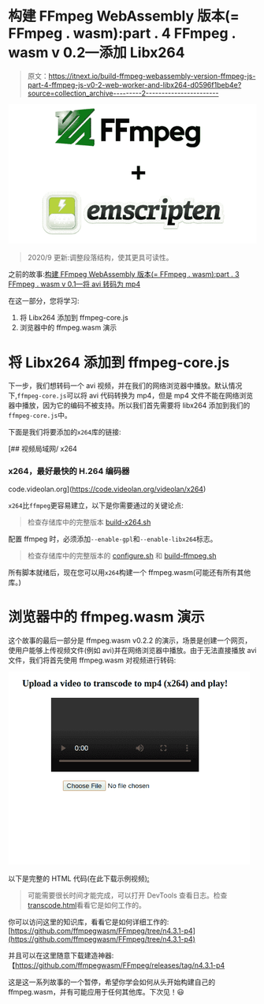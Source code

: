 # 构建 FFmpeg WebAssembly 版本(= FFmpeg . wasm):part . 4 FFmpeg . wasm v 0.2—添加 Libx264

> 原文：<https://itnext.io/build-ffmpeg-webassembly-version-ffmpeg-js-part-4-ffmpeg-js-v0-2-web-worker-and-libx264-d0596f1beb4e?source=collection_archive---------2----------------------->

![](img/8c0c378d4f8e771bf56ebf20e4685f63.png)

> 2020/9 更新:调整段落结构，使其更具可读性。

之前的故事:[构建 FFmpeg WebAssembly 版本(= FFmpeg . wasm):part . 3 FFmpeg . wasm v 0.1—将 avi 转码为 mp4](/build-ffmpeg-webassembly-version-ffmpeg-js-part-3-ffmpeg-js-v0-1-0-transcoding-avi-to-mp4-f729e503a397)

在这一部分，您将学习:

1.  将 Libx264 添加到 ffmpeg-core.js
2.  浏览器中的 ffmpeg.wasm 演示

# 将 Libx264 添加到 ffmpeg-core.js

下一步，我们想转码一个 avi 视频，并在我们的网络浏览器中播放。默认情况下,`ffmpeg-core.js`可以将 avi 代码转换为 mp4，但是 mp4 文件不能在网络浏览器中播放，因为它的编码不被支持。所以我们首先需要将 libx264 添加到我们的`ffmpeg-core.js`中。

下面是我们将要添加的`x264`库的链接:

[](https://code.videolan.org/videolan/x264) [## 视频局域网/ x264

### x264，最好最快的 H.264 编码器

code.videolan.org](https://code.videolan.org/videolan/x264) 

`x264`比`ffmpeg`更容易建立，以下是你需要通过的关键论点:

> 检查存储库中的完整版本 [build-x264.sh](https://github.com/ffmpegwasm/FFmpeg/blob/n4.3.1-p4/wasm/build-scripts/build-x264.sh)

配置 ffmpeg 时，必须添加`--enable-gpl`和`--enable-libx264`标志。

> 检查存储库中的完整版本的 [configure.sh](https://github.com/ffmpegwasm/FFmpeg/blob/n4.3.1-p4/wasm/build-scripts/configure.sh) 和 [build-ffmpeg.sh](https://github.com/ffmpegwasm/FFmpeg/blob/n4.3.1-p4/wasm/build-scripts/build-ffmpeg.sh)

所有脚本就绪后，现在您可以用`x264`构建一个 ffmpeg.wasm(可能还有所有其他库。)

# 浏览器中的 ffmpeg.wasm 演示

这个故事的最后一部分是 ffmpeg.wasm v0.2.2 的演示，场景是创建一个网页，使用户能够上传视频文件(例如 avi)并在网络浏览器中播放。由于无法直接播放 avi 文件，我们将首先使用 ffmpeg.wasm 对视频进行转码:

![](img/cb6d2fbff84e20153b2c8e46f4a86f92.png)

以下是完整的 HTML 代码(在此下载示例视频[):](https://github.com/ffmpegwasm/ffmpeg.wasm/raw/master/tests/assets/flame.avi)

> 可能需要很长时间才能完成，可以打开 DevTools 查看日志。检查[transcode.html](https://github.com/ffmpegwasm/FFmpeg/blob/n4.3.1-p4/wasm/transcode.html)看看它是如何工作的。

你可以访问这里的知识库，看看它是如何详细工作的:[https://github.com/ffmpegwasm/FFmpeg/tree/n4.3.1-p4](https://github.com/ffmpegwasm/FFmpeg/tree/n4.3.1-p4)

并且可以在这里随意下载建造神器:【https://github.com/ffmpegwasm/FFmpeg/releases/tag/n4.3.1-p4 

这是这一系列故事的一个暂停，希望你学会如何从头开始构建自己的 ffmpeg.wasm，并有可能应用于任何其他库。下次见！😃